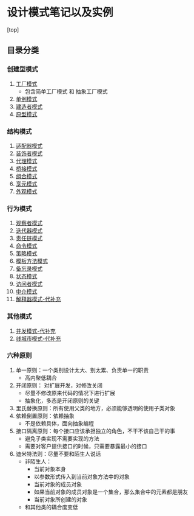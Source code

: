 # 设计模式笔记以及实例
[top]

## 目录分类
### 创建型模式 
1. [工厂模式](./src/main/java/com/libra/design/patterns/factory)
    - 包含简单工厂模式 和 抽象工厂模式
2. [单例模式](./src/main/java/com/libra/design/patterns/singleton)    
3. [建造者模式](./src/main/java/com/libra/design/patterns/builder)
4. [原型模式](./src/main/java/com/libra/design/patterns/prototype)
### 结构模式
1. [适配器模式](./src/main/java/com/libra/design/patterns/adapter)
2. [装饰者模式](./src/main/java/com/libra/design/patterns/decorator)
3. [代理模式](./src/main/java/com/libra/design/patterns/proxy)
4. [桥接模式](./src/main/java/com/libra/design/patterns/bridge)
5. [组合模式](./src/main/java/com/libra/design/patterns/composite)
6. [享元模式](./src/main/java/com/libra/design/patterns/flyweight)
7. [外观模式](./src/main/java/com/libra/design/patterns/facade)
### 行为模式
1. [观察者模式](./src/main/java/com/libra/design/patterns/observer)
2. [迭代器模式](./src/main/java/com/libra/design/patterns/iterator)
3. [责任链模式](./src/main/java/com/libra/design/patterns/responsibility)
4. [命令模式](./src/main/java/com/libra/design/patterns/command)
5. [策略模式](./src/main/java/com/libra/design/patterns/strategy)
6. [模板方法模式](./src/main/java/com/libra/design/patterns/template)
7. [备忘录模式](./src/main/java/com/libra/design/patterns/memento)
8. [状态模式](./src/main/java/com/libra/design/patterns/state)
9. [访问者模式](./src/main/java/com/libra/design/patterns/visitor)
10. [中介模式](./src/main/java/com/libra/design/patterns/mediator)
11. [解释器模式-代补充](./src/main/java/com/libra/design/patterns/intepreter)
### 其他模式
1. [并发模式-代补充](./src/main/java/com/libra/design/patterns/待补充)
2. [线城市模式-代补充](./src/main/java/com/libra/design/patterns/待补充)


### 六种原则

1. 单一原则：一个类别设计太大、别太累、负责单一的职责
   - 高内聚低耦合
2. 开闭原则： 对扩展开发，对修改关闭
   - 尽量不修改原来代码的情况下进行扩展 
   - 抽象化，多态是开闭原则的关键
3. 里氏替换原则：所有使用父类的地方，必须能够透明的使用子类对象
4. 依赖倒置原则：依赖抽象
   - 不是依赖具体，面向抽象编程
5. 接口隔离原则：每个接口应该承担独立的角色，不干不该自己干的事
   - 避免子类实现不需要实现的方法
   - 需要对客户提供接口的时候，只需要暴露最小的接口
6. 迪米特法则：尽量不要和陌生人说话
   - 非陌生人：
      - 当前对象本身
      - 以参数形式传入到当前对象方法中的对象
      - 当前对象的成员对象
      - 如果当前对象的成员对象是一个集合，那么集合中的元素都是朋友
      - 当前对象所创建的对象
   - 和其他类的耦合度变低


